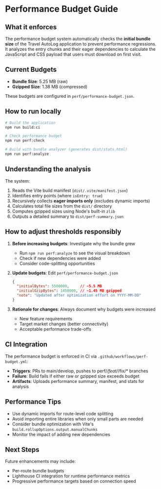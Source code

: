 # Performance Budget Guide

## What it enforces

The performance budget system automatically checks the **initial bundle size** of the Travel AutoLog application to prevent performance regressions. It analyzes the entry chunks and their eager dependencies to calculate the JavaScript and CSS payload that users must download on first visit.

## Current Budgets

- **Bundle Size**: 5.25 MB (raw)
- **Gzipped Size**: 1.38 MB (compressed)

These budgets are configured in `perf/performance-budget.json`.

## How to run locally

```bash
# Build the application
npm run build:ci

# Check performance budget
npm run perf:check

# Build with bundle analyzer (generates dist/stats.html)
npm run perf:analyze
```

## Understanding the analysis

The system:
1. Reads the Vite build manifest (`dist/.vite/manifest.json`)
2. Identifies entry points (where `isEntry: true`)
3. Recursively collects **eager imports only** (excludes dynamic imports)
4. Calculates total file sizes from the `dist/` directory
5. Computes gzipped sizes using Node's built-in `zlib`
6. Outputs a detailed summary to `dist/perf-summary.json`

## How to adjust thresholds responsibly

1. **Before increasing budgets**: Investigate why the bundle grew
   - Run `npm run perf:analyze` to see the visual breakdown
   - Check if new dependencies were added
   - Consider code-splitting opportunities

2. **Update budgets**: Edit `perf/performance-budget.json`
   ```json
   {
     "initialBytes": 5500000,     // ~5.5 MB
     "initialGzipBytes": 1450000, // ~1.45 MB gzipped
     "note": "Updated after optimization effort on YYYY-MM-DD"
   }
   ```

3. **Rationale for changes**: Always document why budgets were increased
   - New feature requirements
   - Target market changes (better connectivity)
   - Acceptable performance trade-offs

## CI Integration

The performance budget is enforced in CI via `.github/workflows/perf-budget.yml`:

- **Triggers**: PRs to main/develop, pushes to perf/*/feat/*/fix/* branches
- **Failure**: Build fails if either raw or gzipped size exceeds budget
- **Artifacts**: Uploads performance summary, manifest, and stats for analysis

## Performance Tips

- Use dynamic imports for route-level code splitting
- Avoid importing entire libraries when only small parts are needed
- Consider bundle optimization with Vite's `build.rollupOptions.output.manualChunks`
- Monitor the impact of adding new dependencies

## Next Steps

Future enhancements may include:
- Per-route bundle budgets
- Lighthouse CI integration for runtime performance metrics
- Progressive performance targets based on connection speed
